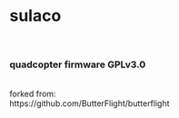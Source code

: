 #  sulaco
<br />

###  quadcopter firmware  GPLv3.0

<br />
forked from: <br />
https://github.com/ButterFlight/butterflight <br />

